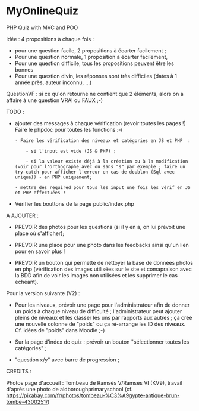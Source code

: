 # MyOnlineQuiz

PHP Quiz with MVC and POO

Idée : 4 propositions à chaque fois :

- pour une question facile, 2 propositions à écarter facilement ;
- Pour une question normale, 1 proposition à écarter facilement,
- Pour une question difficile, tous les propositions peuvent être les bonnes
- Pour une question divin, les réponses sont très difficiles (dates à 1 année près, auteur inconnu, ...)

QuestionVF : si ce qu'on retourne ne contient que 2 éléments, alors on a affaire à une question VRAI ou FAUX ;-)

TODO :

- ajouter des messages à chaque vérification (revoir toutes les pages !)
  Faire le phpdoc pour toutes les functions :-(

      - Faire les vérification des niveaux et catégories en JS et PHP  :

          - si l'input est vide (JS & PHP) ;

          - si la valeur existe déjà à la création ou à la modification (voir pour l'orthographe avec ou sans "s" par exemple ; faire un try-catch pour afficher l'erreur en cas de doublon (Sql avec unique)) - en PHP uniquement;

      - mettre des required pour tous les input une fois les vérif en JS et PHP effectuées !

- Vérifier les bouttons de la page public/index.php

A AJOUTER :

- PREVOIR des photos pour les questions (si il y en a, on lui prévoit une place où s'afficher);
- PREVOIR une place pour une photo dans les feedbacks ainsi qu'un lien pour en savoir plus !

- PREVOIR un bouton qui permette de nettoyer la base de données photos en php (vérification des images utilisées sur le site et comapraison avec la BDD afin de voir les images non utilisées et les supprimer le cas échéant).

Pour la version suivante (V2) :

- Pour les niveaux, prévoir une page pour l'administrateur afin de donner un poids à chaque niveau de difficulté ;
  l'administrateur peut ajouter pleins de niveaux et les classer les uns par rapports aux autres ;
  ça créé une nouvelle colonne de "poids" ou ça ré-arrange les ID des niveaux.
  Cf. idées de "poids" dans Moodle ;-)

- Sur la page d'index de quiz : prévoir un bouton "sélectionner toutes les catégories" ;

- "question x/y" avec barre de progression ;

CREDITS :

Photos page d'accueil : Tombeau de Ramsès V/Ramsès VI (KV9), travail d'après une photo de aldboroughprimaryschool (cf. https://pixabay.com/fr/photos/tombeau-%C3%A9gypte-antique-brun-tombe-4300251/)
